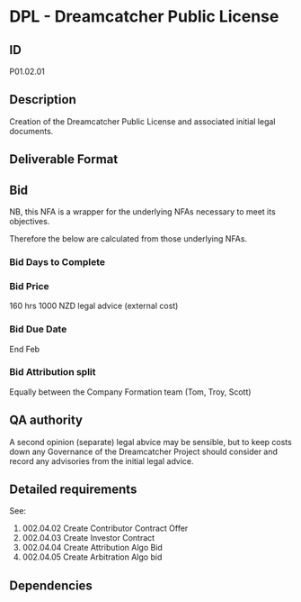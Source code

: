 # DPL - Dreamcatcher Public License

## ID 

P01.02.01

## Description

Creation of the Dreamcatcher Public License and associated initial legal documents.

## Deliverable Format

## Bid 

NB, this NFA is a wrapper for the underlying NFAs necessary to meet its objectives.

Therefore the below are calculated from those underlying NFAs.

### Bid Days to Complete

### Bid Price

160 hrs
1000 NZD legal advice (external cost)

### Bid Due Date

End Feb

### Bid Attribution split

Equally between the Company Formation team (Tom, Troy, Scott)

## QA authority

A second opinion (separate) legal abvice may be sensible, but to keep costs down any Governance of the Dreamcatcher Project should consider and record any advisories from the initial legal advice.

## Detailed requirements

See:

1. 002.04.02 Create Contributor Contract Offer
2. 002.04.03 Create Investor Contract
3. 002.04.04 Create Attribution Algo Bid
4. 002.04.05 Create Arbitration Algo bid

## Dependencies
